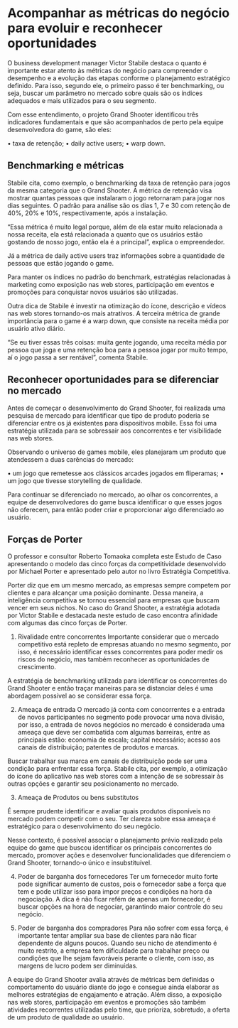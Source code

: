 # Acompanhar as métricas do negócio para evoluir e reconhecer oportunidades

O business development manager Victor Stabile destaca o quanto é importante estar atento às métricas do negócio para compreender o desempenho e a evolução das etapas conforme o planejamento estratégico definido. Para isso, segundo ele, o primeiro passo é ter benchmarking, ou seja, buscar um parâmetro no mercado sobre quais são os índices adequados e mais utilizados para o seu segmento.

Com esse entendimento, o projeto Grand Shooter identificou três indicadores fundamentais e que são acompanhados de perto pela equipe desenvolvedora do game, são eles:

• taxa de retenção;
• daily active users;
• warp down.

## Benchmarking e métricas

Stabile cita, como exemplo, o benchmarking da taxa de retenção para jogos da mesma categoria que o Grand Shooter. A métrica de retenção visa mostrar quantas pessoas que instalaram o jogo retornaram para jogar nos dias seguintes. O padrão para análise são os dias 1, 7 e 30 com retenção de 40%, 20% e 10%, respectivamente, após a instalação.

“Essa métrica é muito legal porque, além de ela estar muito relacionada a nossa receita, ela está relacionada a quanto que os usuários estão gostando de nosso jogo, então ela é a principal”, explica o empreendedor.

Já a métrica de daily active users traz informações sobre a quantidade de pessoas que estão jogando o game.

Para manter os índices no padrão do benchmark, estratégias relacionadas à marketing como exposição nas web stores, participação em eventos e promoções para conquistar novos usuários são utilizadas.

Outra dica de Stabile é investir na otimização do ícone, descrição e vídeos nas web stores tornando-os mais atrativos.
A terceira métrica de grande importância para o game é a warp down, que consiste na receita média por usuário ativo diário.

“Se eu tiver essas três coisas: muita gente jogando, uma receita média por pessoa que joga e uma retenção boa para a pessoa jogar por muito tempo, aí o jogo passa a ser rentável”, comenta Stabile.

## Reconhecer oportunidades para se diferenciar no mercado

Antes de começar o desenvolvimento do Grand Shooter, foi realizada uma pesquisa de mercado para identificar que tipo de produto poderia se diferenciar entre os já existentes para dispositivos mobile. Essa foi uma estratégia utilizada para se sobressair aos concorrentes e ter visibilidade nas web stores.

Observando o universo de games mobile, eles planejaram um produto que atendessem a duas carências do mercado:

• um jogo que remetesse aos clássicos arcades jogados em fliperamas;
• um jogo que tivesse storytelling de qualidade.

Para continuar se diferenciado no mercado, ao olhar os concorrentes, a equipe de desenvolvedores do game busca identificar o que esses jogos não oferecem, para então poder criar e proporcionar algo diferenciado ao usuário.

## Forças de Porter
O professor e consultor Roberto Tomaoka completa este Estudo de Caso apresentando o modelo das cinco forças da competitividade desenvolvido por Michael Porter e apresentado pelo autor no livro Estratégia Competitiva.

Porter diz que em um mesmo mercado, as empresas sempre competem por clientes e para alcançar uma posição dominante. Dessa maneira, a inteligência competitiva se tornou essencial para empresas que buscam vencer em seus nichos. No caso do Grand Shooter, a estratégia adotada por Victor Stabile e destacada neste estudo de caso encontra afinidade com algumas das cinco forças de Porter.

1. Rivalidade entre concorrentes
Importante considerar que o mercado competitivo está repleto de empresas atuando no mesmo segmento, por isso, é necessário identificar esses concorrentes para poder medir os riscos do negócio, mas também reconhecer as oportunidades de crescimento.

A estratégia de benchmarking utilizada para identificar os concorrentes do Grand Shooter e então traçar maneiras para se distanciar deles é uma abordagem possível ao se considerar essa força.

2. Ameaça de entrada
O mercado já conta com concorrentes e a entrada de novos participantes no segmento pode provocar uma nova divisão, por isso, a entrada de novos negócios no mercado é considerada uma ameaça que deve ser combatida com algumas barreiras, entre as principais estão: economia de escala; capital necessário; acesso aos canais de distribuição; patentes de produtos e marcas.

Buscar trabalhar sua marca em canais de distribuição pode ser uma condição para enfrentar essa força. Stabile cita, por exemplo, a otimização do ícone do aplicativo nas web stores com a intenção de se sobressair às outras opções e garantir seu posicionamento no mercado.

3. Ameaça de Produtos ou bens substitutos

É sempre prudente identificar e avaliar quais produtos disponíveis no mercado podem competir com o seu. Ter clareza sobre essa ameaça é estratégico para o desenvolvimento do seu negócio.

Nesse contexto, é possível associar o planejamento prévio realizado pela equipe do game que buscou identificar os principais concorrentes do mercado, promover ações e desenvolver funcionalidades que diferenciem o Grand Shooter, tornando-o único e insubstituível.

4. Poder de barganha dos fornecedores
Ter um fornecedor muito forte pode significar aumento de custos, pois o fornecedor sabe a força que tem e pode utilizar isso para impor preços e condições na hora da negociação. A dica é não ficar refém de apenas um fornecedor, é buscar opções na hora de negociar, garantindo maior controle do seu negócio.

5. Poder de barganha dos compradores
Para não sofrer com essa força, é importante tentar ampliar sua base de clientes para não ficar dependente de alguns poucos. Quando seu nicho de atendimento é muito restrito, a empresa tem dificuldade para trabalhar preço ou condições que lhe sejam favoráveis perante o cliente, com isso, as margens de lucro podem ser diminuídas.

A equipe do Grand Shooter avalia através de métricas bem definidas o comportamento do usuário diante do jogo e consegue ainda elaborar as melhores estratégias de engajamento e atração. Além disso, a exposição nas web stores, participação em eventos e promoções são também atividades recorrentes utilizadas pelo time, que prioriza, sobretudo, a oferta de um produto de qualidade ao usuário.